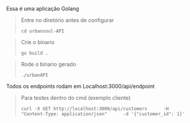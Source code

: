Essa é uma aplicação Golang

> Entre no diretório antes de configurar
> ```
> cd urbansoul-API
> ```

> Crie o binario
> ```
> go build .
> ```

> Rode o binario gerado
> ```
> ./urbanAPI
> ```

Todos os endpoints rodam em Localhost:3000/api/endpoint

> Para testes dentro do cmd (exemplo cliente)
> ```
> curl -X GET http://localhost:3000/api/customers      -H "Content-Type: application/json"      -d '{"customer_id": 1}'
> ```
